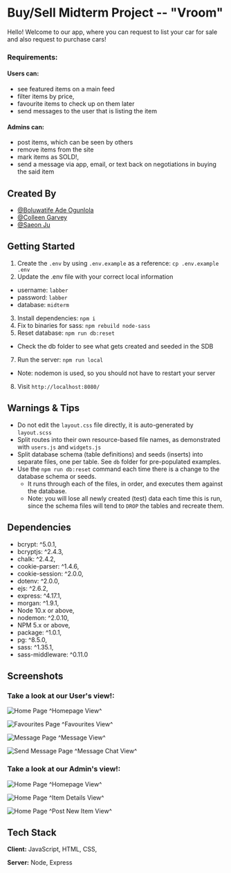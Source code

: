 
# Buy/Sell Midterm Project -- "Vroom"

Hello! Welcome to our app, where you can request to list your car for sale and also request to purchase cars!

### Requirements:
#### Users can:
- see featured items on a main feed
- filter items by price,
- favourite items to check up on them later
- send messages to the user that is listing the item

#### Admins can:
- post items, which can be seen by others
- remove items from the site
- mark items as SOLD!,
- send a message via app, email, or text back on negotiations in buying the said item

## Created By

- [@Boluwatife Ade Ogunlola](https://github.com/dontife)
- [@Colleen Garvey](https://github.com/cogarvey)
- [@Saeon Ju](https://github.com/saeonny)

## Getting Started

1. Create the `.env` by using `.env.example` as a reference: `cp .env.example .env`
2. Update the .env file with your correct local information 
  - username: `labber` 
  - password: `labber` 
  - database: `midterm`
3. Install dependencies: `npm i`
4. Fix to binaries for sass: `npm rebuild node-sass`
5. Reset database: `npm run db:reset`
  - Check the db folder to see what gets created and seeded in the SDB
7. Run the server: `npm run local`
  - Note: nodemon is used, so you should not have to restart your server
8. Visit `http://localhost:8080/`

## Warnings & Tips

- Do not edit the `layout.css` file directly, it is auto-generated by `layout.scss`
- Split routes into their own resource-based file names, as demonstrated with `users.js` and `widgets.js`
- Split database schema (table definitions) and seeds (inserts) into separate files, one per table. See `db` folder for pre-populated examples. 
- Use the `npm run db:reset` command each time there is a change to the database schema or seeds. 
  - It runs through each of the files, in order, and executes them against the database. 
  - Note: you will lose all newly created (test) data each time this is run, since the schema files will tend to `DROP` the tables and recreate them.
## Dependencies
- bcrypt: ^5.0.1,
- bcryptjs: ^2.4.3,
- chalk: ^2.4.2,
- cookie-parser: ^1.4.6,
- cookie-session: ^2.0.0,
- dotenv: ^2.0.0,
- ejs: ^2.6.2,
- express: ^4.17.1,
- morgan: ^1.9.1,
- Node 10.x or above,
- nodemon: ^2.0.10,
- NPM 5.x or above,
- package: ^1.0.1,
- pg: ^8.5.0,
- sass: ^1.35.1,
- sass-middleware: ^0.11.0

## Screenshots
### Take a look at our User's view!:
![Home Page](https://github.com/saeonny/midterm/blob/master/public/images/Screen%20Shot%202022-07-07%20at%202.57.55%20PM.png?raw=true)
^Homepage View^

![Favourites Page](https://github.com/saeonny/midterm/blob/master/public/images/Screen%20Shot%202022-07-07%20at%202.58.12%20PM.png?raw=true)
^Favourites View^

![Message Page](https://github.com/saeonny/midterm/blob/master/public/images/Screen%20Shot%202022-07-07%20at%202.58.34%20PM.png?raw=true)
^Message View^

![Send Message Page](https://github.com/saeonny/midterm/blob/master/public/images/Screen%20Shot%202022-07-07%20at%202.59.11%20PM.png?raw=true)
^Message Chat View^

### Take a look at our Admin's view!:
![Home Page](https://github.com/saeonny/midterm/blob/master/public/Screen%20Shot%202022-07-07%20at%204.13.25%20PM.png?raw=true)
^Homepage View^

![Home Page](https://github.com/saeonny/midterm/blob/master/public/images/Screen%20Shot%202022-07-07%20at%204.14.02%20PM.png?raw=true)
^Item Details View^

![Home Page](https://github.com/saeonny/midterm/blob/master/public/images/Screen%20Shot%202022-07-07%20at%204.13.40%20PM.png?raw=true)
^Post New Item View^




## Tech Stack

**Client:** JavaScript, HTML, CSS, 

**Server:** Node, Express
